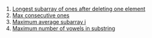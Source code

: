  1. [Longest subarray of ones after deleting one element](https://leetcode.com/problems/longest-subarray-of-1s-after-deleting-one-element/description/)
 2. [Max consecutive ones](https://leetcode.com/problems/max-consecutive-ones-iii/description/)
 3. [Maximum average subarray i](https://leetcode.com/problems/maximum-average-subarray-i)
 4. [Maximum number of vowels in substring](https://leetcode.com/problems/maximum-number-of-vowels-in-a-substring-of-given-length/description/)
